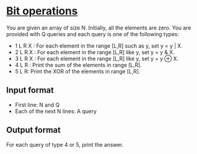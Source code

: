 # [Bit operations][link]

You are given an array of size N. Initially, all the elements are zero. You are provided with Q queries and each query is one of the following types:

- 1 L R X : For each element in the range [L,R] such as y, set y = y | X.
- 2 L R X : For each element in the range [L,R] like y, set y = y & X.
- 3 L R X : For each element in the range [L,R] like y, set y = y ⊕ X.
- 4 L R : Print the sum of the elements in range [L,R].
- 5 L R: Print the XOR of the elements in range [L,R].

## Input format

- First line: N and Q
- Each of the next N lines: A query

## Output format

For each query of type 4 or 5, print the answer.

[link]: https://www.hackerearth.com/practice/data-structures/advanced-data-structures/segment-trees/practice-problems/algorithm/many-bit-operation-9ff4912a/
